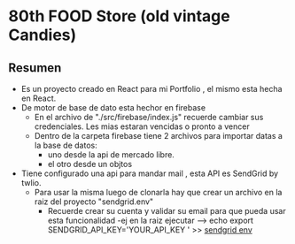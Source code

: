 # 80th FOOD Store (old vintage Candies)

## Resumen
- Es un proyecto creado en React para mi Portfolio , el mismo esta hecha en React.
- De motor de base de dato esta hechor en firebase
  - En el archivo de "./src/firebase/index.js" recuerde cambiar sus credenciales. Les mias estaran vencidas o pronto a vencer
  - Dentro de la carpeta firebase tiene 2 archivos para importar datas a la base de datos:
    - uno desde la api de mercado libre.
    - el otro desde un objtos
- Tiene configurado una api para mandar mail , esta API es SendGrid by twlio.
  - Para usar la misma luego de clonarla hay que crear un archivo en la raiz del proyecto "sendgrid.env"
    - Recuerde crear su cuenta y validar su email para que pueda usar esta funcionalidad
    -ej en la raiz ejecutar --> echo export SENDGRID_API_KEY='YOUR_API_KEY ' >> [sendgrid env](sendgrid.env)
